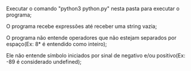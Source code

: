 Executar o comando "python3 python.py" nesta pasta para executar o programa;

O programa recebe expressões até receber uma string vazia;

O programa não entende operadores que não estejam separados por espaço(Ex: 8* é entendido como inteiro);

Ele não entende símbolo iniciados por sinal de negativo e/ou positivo(Ex: -89 é considerado undefined);
